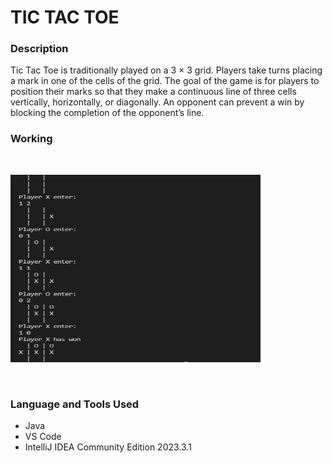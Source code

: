 # TIC TAC TOE

### Description

Tic Tac Toe is traditionally played on a 3 × 3 grid. Players take turns placing a mark in one of the cells of the grid. The goal of the game is for players to position their marks so that they make a continuous line of three cells vertically, horizontally, or diagonally. An opponent can prevent a win by blocking the completion of the opponent’s line.

### Working
<br>
<p>
    <img src="assets/images/working.png" width="400" height="300" />
</p>
<br>

### Language and Tools Used
 - Java
 - VS Code
 - IntelliJ IDEA Community Edition 2023.3.1
